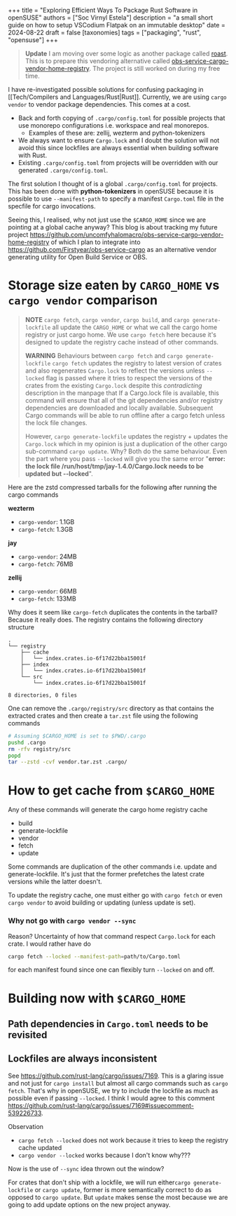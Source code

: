 +++
title = "Exploring Efficient Ways To Package Rust Software in openSUSE"
authors = ["Soc Virnyl Estela"]
description = "a small short guide on how to setup VSCodium Flatpak on an immutable desktop"
date = 2024-08-22
draft = false
[taxonomies]
  tags = ["packaging", "rust", "opensuse"]
+++


> **Update**
> I am moving over some logic as another package called [roast](https://github.com/openSUSE-Rust/roast). This is to prepare this vendoring alternative called [obs-service-cargo-vendor-home-registry](https://github.com/openSUSE-Rust/obs-service-cargo-vendor-home-registry). The project is still worked on during my free time.

I have re-investigated possible solutions for confusing packaging in [[Tech/Compilers and Languages/Rust|Rust]]. Currently, we are using `cargo vendor` to vendor package dependencies. This comes at a cost.
- Back and forth copying of `.cargo/config.toml` for possible projects that use monorepo configurations i.e. workspace and real monorepos.
	- Examples of these are: zellij, wezterm and python-tokenizers
- We always want to ensure `Cargo.lock` and I doubt the solution will not avoid this since lockfiles are always essential when building software with Rust.
- Existing `.cargo/config.toml` from projects will be overridden with our generated `.cargo/config.toml`.

The first solution I thought of is a global `.cargo/config.toml` for projects. This has been done with **python-tokenizers** in openSUSE because it is possible to use `--manifest-path` to specify a manifest `Cargo.toml` file in the specfile for cargo invocations.

Seeing this, I realised, why not just use the `$CARGO_HOME` since we are pointing at a global cache anyway? This blog is about tracking my future project
<https://github.com/uncomfyhalomacro/obs-service-cargo-vendor-home-registry> of which I plan to integrate into <https://github.com/Firstyear/obs-service-cargo> as an alternative vendor generating utility for Open Build Service or OBS.

# Storage size eaten by `CARGO_HOME` vs `cargo vendor` comparison

> **NOTE**
> `cargo fetch`, `cargo vendor`, `cargo build`, and `cargo generate-lockfile` all update the `CARGO_HOME` or what we call the cargo home registry or just cargo home. We use `cargo fetch` here because it's designed to update the registry cache instead of other commands.
>
> **WARNING** Behaviours between `cargo fetch` and `cargo generate-lockfile`
> `cargo fetch` updates the registry to latest version of crates and also regenerates `Cargo.lock` to reflect the versions unless `--locked` flag is passed where it tries to respect the versions of the crates from the existing `Cargo.lock` despite this *contradicting* description in the manpage that 
> If a Cargo.lock file is available, this command will ensure that all of the git dependencies and/or registry dependencies are downloaded and locally available. Subsequent Cargo commands will be able to run offline after a cargo fetch unless the lock file changes.
>  
>  However, `cargo generate-lockfile` updates the registry + updates the `Cargo.lock` which in my opinion is just a duplication of the other cargo sub-command `cargo update`. Why? Both do the same behaviour. Even the part where you pass `--locked` will give you the same error "**error: the lock file /run/host/tmp/jay-1.4.0/Cargo.lock needs to be updated but --locked**".


Here are the zstd compressed tarballs for the following after running the cargo commands 

**wezterm**
- `cargo-vendor`: 1.1GB
- `cargo-fetch`: 1.3GB

**jay**
- `cargo-vendor`: 24MB
- `cargo-fetch`: 76MB

**zellij**
- `cargo-vendor`: 66MB
- `cargo-fetch`: 133MB

Why does it seem like `cargo-fetch` duplicates the contents in the tarball? Because it really does. The registry contains the following directory structure

```
.
└── registry
    ├── cache
    │   └── index.crates.io-6f17d22bba15001f
    ├── index
    │   └── index.crates.io-6f17d22bba15001f
    └── src
        └── index.crates.io-6f17d22bba15001f

8 directories, 0 files

```

One can remove the `.cargo/registry/src` directory as that contains the extracted crates and then create a `tar.zst` file using the following commands

```bash
# Assuming $CARGO_HOME is set to $PWD/.cargo
pushd .cargo
rm -rfv registry/src
popd
tar --zstd -cvf vendor.tar.zst .cargo/
```
# How to get cache from `$CARGO_HOME`

Any of these commands will generate the cargo home registry cache
- build
- generate-lockfile
- vendor
- fetch
- update

Some commands are duplication of the other commands i.e. update and generate-lockfile. It's just that the former prefetches the latest crate versions while the latter doesn't.

To update the registry cache, one must either go with `cargo fetch` or even `cargo vendor` to avoid building or updating (unless update is set).

### Why not go with `cargo vendor --sync`

Reason? Uncertainty of how that command respect `Cargo.lock` for each crate. I would rather have do
	
```bash
cargo fetch --locked --manifest-path=path/to/Cargo.toml
```

for each manifest found since one can flexibly turn `--locked` on and off.

# Building now with `$CARGO_HOME`

## Path dependencies in `Cargo.toml` needs to be revisited 

## Lockfiles are always inconsistent

See <https://github.com/rust-lang/cargo/issues/7169>. This is a glaring issue and not just for `cargo install` but almost all cargo commands such as `cargo fetch`. That's why in openSUSE, we try to include the lockfile as much as possible even if passing `--locked`. I think I would agree to this comment <https://github.com/rust-lang/cargo/issues/7169#issuecomment-539226733>.

Observation
- `cargo fetch --locked` does not work because it tries to keep the registry cache updated
- `cargo vendor --locked` works because I don't know why???

Now is the use of `--sync` idea thrown out the window?

For crates that don't ship with a lockfile, we will run either`cargo generate-lockfile` or `cargo update`, former is more semantically correct to do as opposed to `cargo update`. But `update` makes sense the most because we are going to add update options on the new project anyway.
